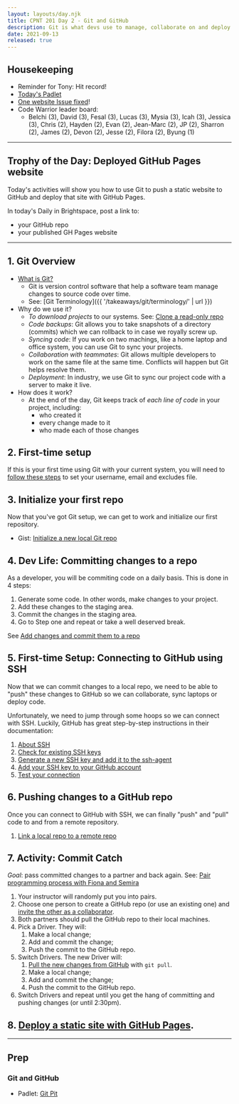 ```yaml
---
layout: layouts/day.njk
title: CPNT 201 Day 2 - Git and GitHub
description: Git is what devs use to manage, collaborate on and deploy our code. It's how your instructors publish the program website and it's the first skill employers will be looking for.
date: 2021-09-13
released: true
---
```


## Housekeeping
- Reminder for Tony: Hit record!
- [Today's Padlet](https://padlet.com/acidtone/fall_2021)
- [One website Issue fixed](https://github.com/sait-wbdv/fall-2021/issues/3)!
- Code Warrior leader board:
    - Belchi (3), David (3), Fesal (3), Lucas (3), Mysia (3), Icah (3), Jessica (3), Chris (2), Hayden (2), Evan (2), Jean-Marc (2), JP (2), Sharron (2), James (2),  Devon (2),  Jesse (2), Filora (2), Byung (1)

---

## Trophy of the Day: Deployed GitHub Pages website
Today's activities will show you how to use Git to push a static website to GitHub and deploy that site with GitHub Pages. 

In today's Daily in Brightspace, post a link to:
- your GitHub repo
- your published GH Pages website

---

## 1. Git Overview
- [What is Git?](https://www.google.com/search?q=what+is+git)
    - Git is version control software that help a software team manage changes to source code over time.
    - See: [Git Terminology]({{ '/takeaways/git/terminology/' | url }})
- Why do we use it?
    - *To download projects* to our systems. See: [Clone a read-only repo](https://gist.github.com/acidtone/aeea8025550587db9e557e3b9a5bd982)
    - *Code backups*: Git allows you to take snapshots of a directory (commits) which we can rollback to in case we royally screw up.
    - *Syncing code*: If you work on two machings, like a home laptop and office system, you can use Git to sync your projects.
    - *Collaboration with teammates*: Git allows multiple developers to work on the same file at the same time. Conflicts will happen but Git helps resolve them.
    - *Deployment*: In industry, we use Git to sync our project code with a server to make it live.
- How does it work?
    - At the end of the day, Git keeps track of *each line of code* in your project, including:
        - who created it
        - every change made to it
        - who made each of those changes

## 2. First-time setup
If this is your first time using Git with your current system, you will need to [follow these steps](https://gist.github.com/acidtone/6ca4c62d88570732d3760904ef965e4d) to set your username, email and excludes file.

## 3. Initialize your first repo
Now that you've got Git setup, we can get to work and initialize our first repository.

- Gist: [Initialize a new local Git repo](https://gist.github.com/acidtone/34be4eeb841087ea6cf4a29fb83aecdc)

## 4. Dev Life: Committing changes to a repo
As a developer, you will be commiting code on a daily basis. This is done in 4 steps:
1. Generate some code. In other words, make changes to your project.
2. Add these changes to the staging area.
3. Commit the changes in the staging area.
4. Go to Step one and repeat or take a well deserved break.

See [Add changes and commit them to a repo](https://developer.mozilla.org/en-US/docs/Learn/Common_questions/Using_Github_pages)


## 5. First-time Setup: Connecting to GitHub using SSH
Now that we can commit changes to a local repo, we need to be able to "push" these changes to GitHub so we can collaborate, sync laptops or deploy code. 

Unfortunately, we need to jump through some hoops so we can connect with SSH. Luckily, GitHub has great step-by-step instructions in their documentation:
1. [About SSH](https://docs.github.com/en/github/authenticating-to-github/connecting-to-github-with-ssh/about-ssh) 
2. [Check for existing SSH keys](https://docs.github.com/zn/articles/checking-for-existing-ssh-keys)
3. [Generate a new SSH key and add it to the ssh-agent](https://docs.github.com/en/articles/generating-a-new-ssh-key-and-adding-it-to-the-ssh-agent)
4. [Add your SSH key to your GitHub account](https://docs.github.com/en/github/authenticating-to-github/connecting-to-github-with-ssh/adding-a-new-ssh-key-to-your-github-account)
5. [Test your connection](https://docs.github.com/en/github/authenticating-to-github/connecting-to-github-with-ssh/testing-your-ssh-connection)

## 6. Pushing changes to a GitHub repo
Once you can connect to GitHub with SSH, we can finally "push" and "pull" code to and from a remote repository.
1. [Link a local repo to a remote repo](https://gist.github.com/acidtone/f754c4c37d1014b73d061d09eea6b13c)

## 7. Activity: Commit Catch
*Goal*: pass committed changes to a partner and back again. See: [Pair programming process with Fiona and Semira](https://gist.github.com/acidtone/caa20b2520814a94240043c40301024a)
1. Your instructor will randomly put you into pairs.
2. Choose one person to create a GitHub repo (or use an existing one) and [invite the other as a collaborator](https://docs.github.com/en/account-and-profile/setting-up-and-managing-your-github-user-account/managing-access-to-your-personal-repositories/inviting-collaborators-to-a-personal-repository).
3. Both partners should pull the GitHub repo to their local machines.
4. Pick a Driver. They will:
    1. Make a local change; 
    2. Add and commit the change;
    3. Push the commit to the GitHub repo.
4. Switch Drivers. The new Driver will:
    1. [Pull the new changes from GitHub](https://gist.github.com/acidtone/bfbf0d50baf834e7ffaf210cece78a69) with `git pull`.
    2. Make a local change; 
    3. Add and commit the change;
    4. Push the commit to the GitHub repo.
5. Switch Drivers and repeat until you get the hang of committing and pushing changes (or until 2:30pm).

## 8. [Deploy a static site with GitHub Pages](https://docs.github.com/en/pages/getting-started-with-github-pages/creating-a-github-pages-site#creating-your-site). 

---

## Prep
### Git and GitHub
- Padlet: [Git Pit](https://padlet.com/acidtone/git_github)

